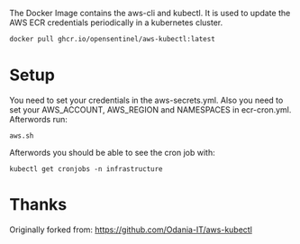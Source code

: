The Docker Image contains the aws-cli and kubectl. It is used to update the AWS ECR credentials periodically in a kubernetes cluster.

```bash
docker pull ghcr.io/opensentinel/aws-kubectl:latest
```

# Setup

You need to set your credentials in the aws-secrets.yml. Also you need to set your AWS_ACCOUNT, AWS_REGION and NAMESPACES in ecr-cron.yml.
Afterwords run:

	aws.sh

Afterwords you should be able to see the cron job with:

	kubectl get cronjobs -n infrastructure

# Thanks

Originally forked from: https://github.com/Odania-IT/aws-kubectl
